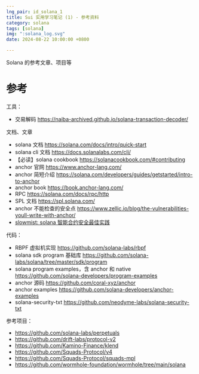 ```yaml
---
lng_pair: id_solana_1
title: Sui 实用学习笔记 (1) - 参考资料
category: solana
tags: [solana]
img: ":solana_log.svg"
date: 2024-08-22 10:00:00 +0800

---
```

<!-- outline-start -->

Solana 的参考文章、项目等

<!-- outline-end -->

# 参考
工具：
- 交易解码 https://naiba-archived.github.io/solana-transaction-decoder/

文档、文章
- solana 文档 https://solana.com/docs/intro/quick-start
- solana cli 文档 https://docs.solanalabs.com/cli/
- 【必读】solana cookbook https://solanacookbook.com/#contributing
- anchor 官网 https://www.anchor-lang.com/
- anchor 简短介绍 https://solana.com/developers/guides/getstarted/intro-to-anchor
- anchor book https://book.anchor-lang.com/
- RPC https://solana.com/docs/rpc/http
- SPL 文档 https://spl.solana.com/
- anchor 不能检查的安全点 https://www.zellic.io/blog/the-vulnerabilities-youll-write-with-anchor/
- [slowmist: solana 智能合约安全最佳实践]( https://github.com/slowmist/solana-smart-contract-security-best-practices/blob/main/README_CN.md)

代码：
- RBPF 虚拟机实现 https://github.com/solana-labs/rbpf
- solana sdk program 基础库 https://github.com/solana-labs/solana/tree/master/sdk/program
- solana program examples，含 anchor 和 native https://github.com/solana-developers/program-examples
- anchor 源码 https://github.com/coral-xyz/anchor
- anchor examples https://github.com/solana-developers/anchor-examples
- solana-security-txt https://github.com/neodyme-labs/solana-security-txt


参考项目：
-  https://github.com/solana-labs/perpetuals
-  https://github.com/drift-labs/protocol-v2
-  https://github.com/Kamino-Finance/klend
-  https://github.com/Squads-Protocol/v4
-  https://github.com/Squads-Protocol/squads-mpl
-  https://github.com/wormhole-foundation/wormhole/tree/main/solana

